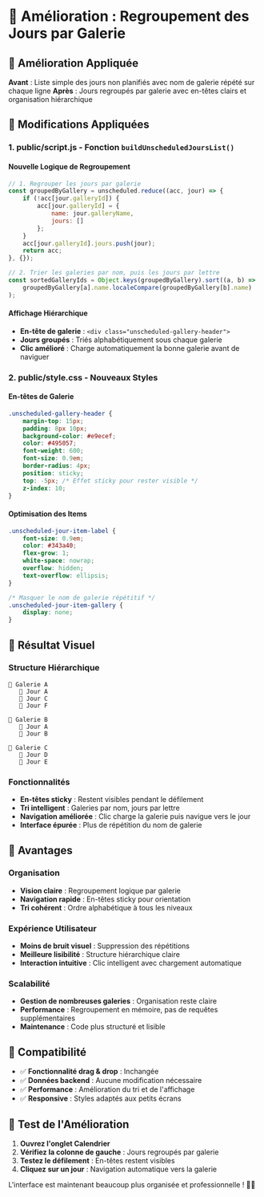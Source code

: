 # 📅 Amélioration : Regroupement des Jours par Galerie

## 🎯 Amélioration Appliquée

**Avant** : Liste simple des jours non planifiés avec nom de galerie répété sur chaque ligne
**Après** : Jours regroupés par galerie avec en-têtes clairs et organisation hiérarchique

## 🔧 Modifications Appliquées

### 1. **public/script.js** - Fonction `buildUnscheduledJoursList()`

#### Nouvelle Logique de Regroupement
```javascript
// 1. Regrouper les jours par galerie
const groupedByGallery = unscheduled.reduce((acc, jour) => {
    if (!acc[jour.galleryId]) {
        acc[jour.galleryId] = {
            name: jour.galleryName,
            jours: []
        };
    }
    acc[jour.galleryId].jours.push(jour);
    return acc;
}, {});

// 2. Trier les galeries par nom, puis les jours par lettre
const sortedGalleryIds = Object.keys(groupedByGallery).sort((a, b) => 
    groupedByGallery[a].name.localeCompare(groupedByGallery[b].name)
);
```

#### Affichage Hiérarchique
- **En-tête de galerie** : `<div class="unscheduled-gallery-header">`
- **Jours groupés** : Triés alphabétiquement sous chaque galerie
- **Clic amélioré** : Charge automatiquement la bonne galerie avant de naviguer

### 2. **public/style.css** - Nouveaux Styles

#### En-têtes de Galerie
```css
.unscheduled-gallery-header {
    margin-top: 15px;
    padding: 8px 10px;
    background-color: #e9ecef;
    color: #495057;
    font-weight: 600;
    font-size: 0.9em;
    border-radius: 4px;
    position: sticky;
    top: -5px; /* Effet sticky pour rester visible */
    z-index: 10;
}
```

#### Optimisation des Items
```css
.unscheduled-jour-item-label {
    font-size: 0.9em;
    color: #343a40;
    flex-grow: 1;
    white-space: nowrap;
    overflow: hidden;
    text-overflow: ellipsis;
}

/* Masquer le nom de galerie répétitif */
.unscheduled-jour-item-gallery {
    display: none;
}
```

## 🎨 Résultat Visuel

### Structure Hiérarchique
```
📁 Galerie A
   🔸 Jour A
   🔸 Jour C
   🔸 Jour F

📁 Galerie B  
   🔸 Jour A
   🔸 Jour B

📁 Galerie C
   🔸 Jour D
   🔸 Jour E
```

### Fonctionnalités
- **En-têtes sticky** : Restent visibles pendant le défilement
- **Tri intelligent** : Galeries par nom, jours par lettre
- **Navigation améliorée** : Clic charge la galerie puis navigue vers le jour
- **Interface épurée** : Plus de répétition du nom de galerie

## 🚀 Avantages

### Organisation
- **Vision claire** : Regroupement logique par galerie
- **Navigation rapide** : En-têtes sticky pour orientation
- **Tri cohérent** : Ordre alphabétique à tous les niveaux

### Expérience Utilisateur
- **Moins de bruit visuel** : Suppression des répétitions
- **Meilleure lisibilité** : Structure hiérarchique claire
- **Interaction intuitive** : Clic intelligent avec chargement automatique

### Scalabilité
- **Gestion de nombreuses galeries** : Organisation reste claire
- **Performance** : Regroupement en mémoire, pas de requêtes supplémentaires
- **Maintenance** : Code plus structuré et lisible

## 🔄 Compatibilité

- ✅ **Fonctionnalité drag & drop** : Inchangée
- ✅ **Données backend** : Aucune modification nécessaire
- ✅ **Performance** : Amélioration du tri et de l'affichage
- ✅ **Responsive** : Styles adaptés aux petits écrans

## 📱 Test de l'Amélioration

1. **Ouvrez l'onglet Calendrier**
2. **Vérifiez la colonne de gauche** : Jours regroupés par galerie
3. **Testez le défilement** : En-têtes restent visibles
4. **Cliquez sur un jour** : Navigation automatique vers la galerie

L'interface est maintenant beaucoup plus organisée et professionnelle ! 🎯✨